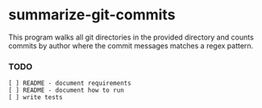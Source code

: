 # summarize-git-commits
This program walks all git directories in the provided directory and counts commits by author where the commit messages matches a regex pattern.

### TODO 
    [ ] README - document requirements
    [ ] README - document how to run
    [ ] write tests
